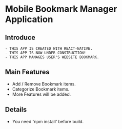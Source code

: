 # Mobile Bookmark Manager Application


## Introduce
```
- THIS APP IS CREATED WITH REACT-NATIVE.
- THIS APP IS NOW UNDER CONSTRUCTION!
- THIS APP MANAGES USER'S WEBSITE BOOKMARK.
```


## Main Features
- Add / Remove Bookmark items.
- Categorize Bookmark items.
- More Features will be added.


## Details
- You need 'npm install' before build.
